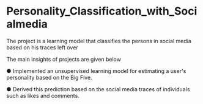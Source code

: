 # Personality_Classification_with_Socialmedia
 
The project is a learning model that classifies the persons in social media based on his traces left over 

The main insights of projects are given below

●	Implemented an unsupervised learning model for estimating a user's personality based on the Big Five.

●	Derived this prediction based on the social media traces of individuals such as likes and comments.
